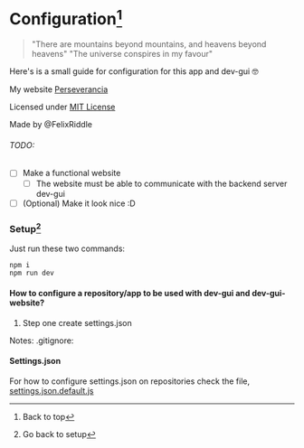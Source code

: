 # Configuration[^top]

> "There are mountains beyond mountains, and heavens beyond heavens"
> "The universe conspires in my favour"

Here's is a small guide for configuration for this app and dev-gui :nerd_face:

My website [Perseverancia](https://perseverancia.ar)

Licensed under [MIT License](LICENSE)

Made by @FelixRiddle

###### TODO:

- [ ] Make a functional website
  - [ ] The website must be able to communicate with the backend server dev-gui
  <!-- Use \() to escape parethenses -->
- [ ] \(Optional) Make it look nice :D

### Setup[^setup]

Just run these two commands:

```
npm i
npm run dev
```

#### How to configure a repository/app to be used with dev-gui and dev-gui-website?

1. Step one create settings.json

Notes:
.gitignore:

#### Settings.json

For how to configure settings.json on repositories check the file, [settings.json.default.js](settings.json.default.js)

[^top]: Back to top
[^setup]:
    Go back to
    setup
